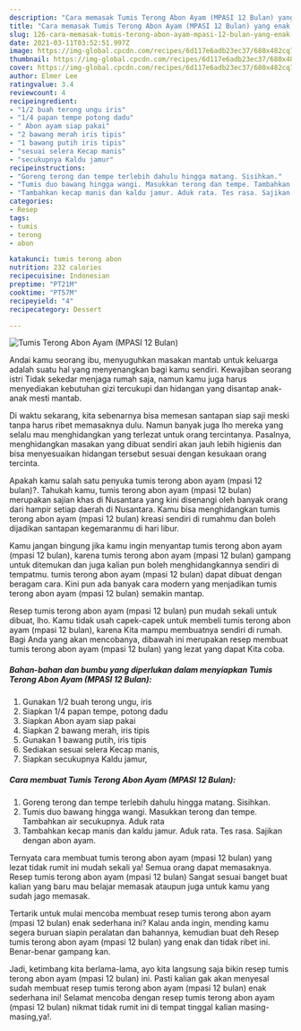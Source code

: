 ```yaml
---
description: "Cara memasak Tumis Terong Abon Ayam (MPASI 12 Bulan) yang enak dan Mudah Dibuat"
title: "Cara memasak Tumis Terong Abon Ayam (MPASI 12 Bulan) yang enak dan Mudah Dibuat"
slug: 126-cara-memasak-tumis-terong-abon-ayam-mpasi-12-bulan-yang-enak-dan-mudah-dibuat
date: 2021-03-11T03:52:51.997Z
image: https://img-global.cpcdn.com/recipes/6d117e6adb23ec37/680x482cq70/tumis-terong-abon-ayam-mpasi-12-bulan-foto-resep-utama.jpg
thumbnail: https://img-global.cpcdn.com/recipes/6d117e6adb23ec37/680x482cq70/tumis-terong-abon-ayam-mpasi-12-bulan-foto-resep-utama.jpg
cover: https://img-global.cpcdn.com/recipes/6d117e6adb23ec37/680x482cq70/tumis-terong-abon-ayam-mpasi-12-bulan-foto-resep-utama.jpg
author: Elmer Lee
ratingvalue: 3.4
reviewcount: 4
recipeingredient:
- "1/2 buah terong ungu iris"
- "1/4 papan tempe potong dadu"
- " Abon ayam siap pakai"
- "2 bawang merah iris tipis"
- "1 bawang putih iris tipis"
- "sesuai selera Kecap manis"
- "secukupnya Kaldu jamur"
recipeinstructions:
- "Goreng terong dan tempe terlebih dahulu hingga matang. Sisihkan."
- "Tumis duo bawang hingga wangi. Masukkan terong dan tempe. Tambahkan air secukupnya. Aduk rata"
- "Tambahkan kecap manis dan kaldu jamur. Aduk rata. Tes rasa. Sajikan dengan abon ayam."
categories:
- Resep
tags:
- tumis
- terong
- abon

katakunci: tumis terong abon 
nutrition: 232 calories
recipecuisine: Indonesian
preptime: "PT21M"
cooktime: "PT57M"
recipeyield: "4"
recipecategory: Dessert

---
```



![Tumis Terong Abon Ayam (MPASI 12 Bulan)](https://img-global.cpcdn.com/recipes/6d117e6adb23ec37/680x482cq70/tumis-terong-abon-ayam-mpasi-12-bulan-foto-resep-utama.jpg)

Andai kamu seorang ibu, menyuguhkan masakan mantab untuk keluarga adalah suatu hal yang menyenangkan bagi kamu sendiri. Kewajiban seorang istri Tidak sekedar menjaga rumah saja, namun kamu juga harus menyediakan kebutuhan gizi tercukupi dan hidangan yang disantap anak-anak mesti mantab.

Di waktu  sekarang, kita sebenarnya bisa memesan santapan siap saji meski tanpa harus ribet memasaknya dulu. Namun banyak juga lho mereka yang selalu mau menghidangkan yang terlezat untuk orang tercintanya. Pasalnya, menghidangkan masakan yang dibuat sendiri akan jauh lebih higienis dan bisa menyesuaikan hidangan tersebut sesuai dengan kesukaan orang tercinta. 



Apakah kamu salah satu penyuka tumis terong abon ayam (mpasi 12 bulan)?. Tahukah kamu, tumis terong abon ayam (mpasi 12 bulan) merupakan sajian khas di Nusantara yang kini disenangi oleh banyak orang dari hampir setiap daerah di Nusantara. Kamu bisa menghidangkan tumis terong abon ayam (mpasi 12 bulan) kreasi sendiri di rumahmu dan boleh dijadikan santapan kegemaranmu di hari libur.

Kamu jangan bingung jika kamu ingin menyantap tumis terong abon ayam (mpasi 12 bulan), karena tumis terong abon ayam (mpasi 12 bulan) gampang untuk ditemukan dan juga kalian pun boleh menghidangkannya sendiri di tempatmu. tumis terong abon ayam (mpasi 12 bulan) dapat dibuat dengan beragam cara. Kini pun ada banyak cara modern yang menjadikan tumis terong abon ayam (mpasi 12 bulan) semakin mantap.

Resep tumis terong abon ayam (mpasi 12 bulan) pun mudah sekali untuk dibuat, lho. Kamu tidak usah capek-capek untuk membeli tumis terong abon ayam (mpasi 12 bulan), karena Kita mampu membuatnya sendiri di rumah. Bagi Anda yang akan mencobanya, dibawah ini merupakan resep membuat tumis terong abon ayam (mpasi 12 bulan) yang lezat yang dapat Kita coba.

<!--inarticleads1-->

##### Bahan-bahan dan bumbu yang diperlukan dalam menyiapkan Tumis Terong Abon Ayam (MPASI 12 Bulan):

1. Gunakan 1/2 buah terong ungu, iris
1. Siapkan 1/4 papan tempe, potong dadu
1. Siapkan  Abon ayam siap pakai
1. Siapkan 2 bawang merah, iris tipis
1. Gunakan 1 bawang putih, iris tipis
1. Sediakan sesuai selera Kecap manis,
1. Siapkan secukupnya Kaldu jamur,




<!--inarticleads2-->

##### Cara membuat Tumis Terong Abon Ayam (MPASI 12 Bulan):

1. Goreng terong dan tempe terlebih dahulu hingga matang. Sisihkan.
1. Tumis duo bawang hingga wangi. Masukkan terong dan tempe. Tambahkan air secukupnya. Aduk rata
1. Tambahkan kecap manis dan kaldu jamur. Aduk rata. Tes rasa. Sajikan dengan abon ayam.




Ternyata cara membuat tumis terong abon ayam (mpasi 12 bulan) yang lezat tidak rumit ini mudah sekali ya! Semua orang dapat memasaknya. Resep tumis terong abon ayam (mpasi 12 bulan) Sangat sesuai banget buat kalian yang baru mau belajar memasak ataupun juga untuk kamu yang sudah jago memasak.

Tertarik untuk mulai mencoba membuat resep tumis terong abon ayam (mpasi 12 bulan) enak sederhana ini? Kalau anda ingin, mending kamu segera buruan siapin peralatan dan bahannya, kemudian buat deh Resep tumis terong abon ayam (mpasi 12 bulan) yang enak dan tidak ribet ini. Benar-benar gampang kan. 

Jadi, ketimbang kita berlama-lama, ayo kita langsung saja bikin resep tumis terong abon ayam (mpasi 12 bulan) ini. Pasti kalian gak akan menyesal sudah membuat resep tumis terong abon ayam (mpasi 12 bulan) enak sederhana ini! Selamat mencoba dengan resep tumis terong abon ayam (mpasi 12 bulan) nikmat tidak rumit ini di tempat tinggal kalian masing-masing,ya!.

